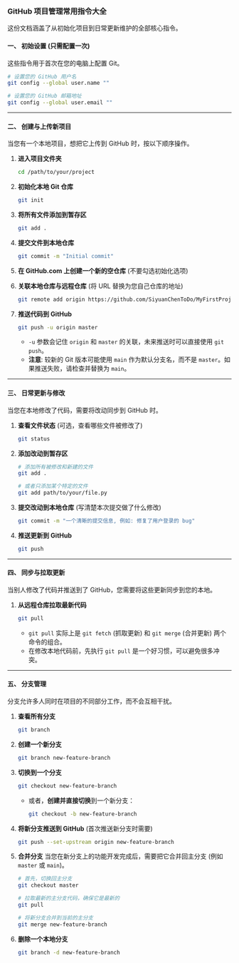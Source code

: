 ### GitHub 项目管理常用指令大全

这份文档涵盖了从初始化项目到日常更新维护的全部核心指令。

#### 一、 初始设置 (只需配置一次)

这些指令用于首次在您的电脑上配置 Git。

```bash
# 设置您的 GitHub 用户名
git config --global user.name ""

# 设置您的 GitHub 邮箱地址
git config --global user.email ""
```

---

#### 二、 创建与上传新项目

当您有一个本地项目，想把它上传到 GitHub 时，按以下顺序操作。

1.  **进入项目文件夹**
    ```bash
    cd /path/to/your/project
    ```

2.  **初始化本地 Git 仓库**
    ```bash
    git init
    ```

3.  **将所有文件添加到暂存区**
    ```bash
    git add .
    ```

4.  **提交文件到本地仓库**
    ```bash
    git commit -m "Initial commit"
    ```

5.  **在 GitHub.com 上创建一个新的空仓库** (不要勾选初始化选项)

6.  **关联本地仓库与远程仓库** (将 URL 替换为您自己仓库的地址)
    ```bash
    git remote add origin https://github.com/SiyuanChenToDo/MyFirstProject.git
    ```

7.  **推送代码到 GitHub**
    ```bash
    git push -u origin master
    ```
    *   `-u` 参数会记住 `origin` 和 `master` 的关联，未来推送时可以直接使用 `git push`。
    *   **注意**: 较新的 Git 版本可能使用 `main` 作为默认分支名，而不是 `master`。如果推送失败，请检查并替换为 `main`。

---

#### 三、 日常更新与修改

当您在本地修改了代码，需要将改动同步到 GitHub 时。

1.  **查看文件状态** (可选，查看哪些文件被修改了)
    ```bash
    git status
    ```

2.  **添加改动到暂存区**
    ```bash
    # 添加所有被修改和新建的文件
    git add .
    
    # 或者只添加某个特定的文件
    git add path/to/your/file.py
    ```

3.  **提交改动到本地仓库** (写清楚本次提交做了什么修改)
    ```bash
    git commit -m "一个清晰的提交信息, 例如: 修复了用户登录的 bug"
    ```

4.  **推送更新到 GitHub**
    ```bash
    git push
    ```

---

#### 四、 同步与拉取更新

当别人修改了代码并推送到了 GitHub，您需要将这些更新同步到您的本地。

1.  **从远程仓库拉取最新代码**
    ```bash
    git pull
    ```
    *   `git pull` 实际上是 `git fetch` (抓取更新) 和 `git merge` (合并更新) 两个命令的组合。
    *   在修改本地代码前，先执行 `git pull` 是一个好习惯，可以避免很多冲突。

---

#### 五、 分支管理

分支允许多人同时在项目的不同部分工作，而不会互相干扰。

1.  **查看所有分支**
    ```bash
    git branch
    ```

2.  **创建一个新分支**
    ```bash
    git branch new-feature-branch
    ```

3.  **切换到一个分支**
    ```bash
    git checkout new-feature-branch
    ```
    *   或者，**创建并直接切换**到一个新分支：
        ```bash
        git checkout -b new-feature-branch
        ```

4.  **将新分支推送到 GitHub** (首次推送新分支时需要)
    ```bash
    git push --set-upstream origin new-feature-branch
    ```

5.  **合并分支**
    当您在新分支上的功能开发完成后，需要把它合并回主分支 (例如 `master` 或 `main`)。
    ```bash
    # 首先，切换回主分支
    git checkout master
    
    # 拉取最新的主分支代码，确保它是最新的
    git pull
    
    # 将新分支合并到当前的主分支
    git merge new-feature-branch
    ```

6.  **删除一个本地分支**
    ```bash
    git branch -d new-feature-branch
    ```
